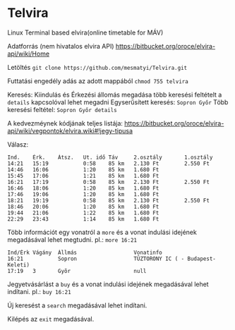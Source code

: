 # Telvira
Linux Terminal based elvira(online timetable for MÁV)

Adatforrás (nem hivatalos elvira API) https://bitbucket.org/oroce/elvira-api/wiki/Home

Letöltés `git clone https://github.com/mesmatyi/Telvira.git`

Futtatási engedély adás  az adott mappából `chmod 755 telvira`

Keresés: Kiindulás és Érkezési állomás megadása több keresési feltételt a `details` kapcsolóval lehet megadni
Egyserűsített keresés: `Sopron Győr`
Több keresési feltétel: `Sopron Győr details`

A kedvezméynek kódjának teljes listája: https://bitbucket.org/oroce/elvira-api/wiki/vegpontok/elvira.wiki#!jegy-tipusa

Válasz:

```
Ind.    Érk.    Átsz.   Ut. idő Táv     2.osztály       1.osztály
14:21   15:19           0:58    85 km   2.130 Ft        2.550 Ft
14:46   16:06           1:20    85 km   1.680 Ft
15:45   17:06           1:21    85 km   1.680 Ft
16:21   17:19           0:58    85 km   2.130 Ft        2.550 Ft
16:46   18:06           1:20    85 km   1.680 Ft
17:46   19:06           1:20    85 km   1.680 Ft
18:21   19:19           0:58    85 km   2.130 Ft        2.550 Ft
18:46   20:06           1:20    85 km   1.680 Ft
19:44   21:06           1:22    85 km   1.680 Ft
22:29   23:43           1:14    85 km   1.680 Ft
```


Több információt egy vonatról a `more` és a vonat indulási idejének megadásával lehet megtudni. pl.: `more 16:21`

```
Ind/Érk Vágány  Állmás                  Vonatinfo
16:21           Sopron                  TÛZTORONY IC ( - Budapest-Keleti)
17:19   3       Gyõr                    null
```


Jegyetvásárlást a `buy` és a vonat indulási idejének megadásával lehet indítani. pl.: `buy 16:21`

Új keresést a `search` megadásával lehet indítani.

Kilépés az `exit` megadásával.
